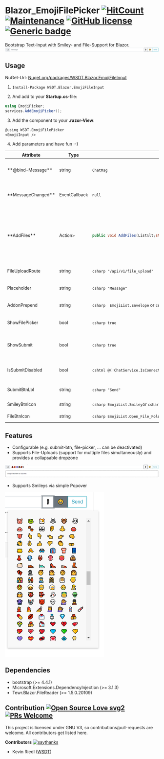 # Blazor_EmojiFilePicker [![HitCount](http://hits.dwyl.com/wsdt/Blazor_EmojiFilePicker.svg)](http://hits.dwyl.com/wsdt/Blazor_EmojiFilePicker) [![Maintenance](https://img.shields.io/badge/Maintained%3F-yes-green.svg)](https://bitbucket.org/lbesson/ansi-colors) [![GitHub license](https://img.shields.io/github/license/wsdt/Blazor_EmojiFilePicker.svg)](https://github.com/wsdt/Blazor_EmojiFilePicker/blob/master/LICENSE) [![Generic badge](https://img.shields.io/badge/Made%20for-Blazor-blueviolet)](https://dotnet.microsoft.com/apps/aspnet/web-apps/blazor) 

Bootstrap Text-Input with Smiley- and File-Support for Blazor.
![Regular Input](https://github.com/wsdt/Blazor_EmojiFilePicker/blob/master/docs/img/InputView.PNG "Regular Input")

## Usage
NuGet-Url: [Nuget.org/packages/WSDT.Blazor.EmojiFileInput](https://www.nuget.org/packages/wsdt.blazor.emojifileinput/)

1. `Install-Package WSDT.Blazor.EmojiFileInput`

2. And add to your **Startup.cs**-file:
```csharp
using EmojiPicker;
services.AddEmojiPicker();
```

3. Add the component to your **.razor-View**:
```cshtml
@using WSDT.EmojiFilePicker
<EmojiInput />
```

4. Add parameters and have fun :-)

<table>
<thead>
<tr>
<th>Attribute</th>
<th>Type</th>
<th>Example</th>
<th>Usage</th>
</tr>
</thead>
<tbody>
<tr>
  <td>**@bind-Message**</td>
<td>string</td>
<td><code>ChatMsg</code></td>
<td>Binds value of input-field to your outer model for validation, form-submission, ...</td>
</tr>
<tr>
  <td>**MessageChanged**</td>
<td>EventCallback<string></td>
<td><code>null</code></td>
<td>Overwrite default onMessageChanged-Callback. Basically just needed for binding.</td>
</tr>
<tr>
  <td>**AddFiles**</td>
<td>Action<List<string>></td>
<td>
  
```csharp
public void AddFiles(List&lt;string&gt; imgUris)     {         foreach (string imgUri in imgUris) AddToMsg($&quot;&lt;img src=&#39;{imgUri}&#39; alt=&#39;Image&#39; class=&#39;resizedImg&#39; /&gt;&quot;);           ChatService.Send();         StateHasChanged();     }
```
</td>
<td>Receive the links to uploaded files as List. Files are uploaded to the provided FileUploadRoute. In case you expect images to be uploaded you could e.g. add them to your view.
</pre>
</td>
</tr>
<tr>
<td>FileUploadRoute</td>
<td>string</td>
<td><code>csharp &quot;/api/v1/file_upload&quot;</code></td>
<td>Defines the local route to save uploaded files.</td>
</tr>
<tr>
<td>Placeholder</td>
<td>string</td>
<td><code>csharp &quot;Message&quot;</code></td>
<td>Defines the placeholder for your text-input.</td>
</tr>
<tr>
<td>AddonPrepend</td>
<td>string</td>
<td><code>csharp  EmojiList.Envelope</code> or <code>csharp  &quot;✉&quot;</code></td>
<td>Defines the Prepend-Addon for the bootstrap input.</td>
</tr>
<tr>
<td>ShowFilePicker</td>
<td>bool</td>
<td><code>csharp true</code></td>
<td>Should file-picker-Button and Dropzone be enabled?</td>
</tr>
<tr>
<td>ShowSubmit</td>
<td>bool</td>
<td><code>csharp true</code></td>
<td>Displays a regular submit-Btn. No callback is required as this component is not nested by a form.</td>
</tr>
<tr>
<td>IsSubmitDisabled</td>
<td>bool</td>
<td><code>cshtml @(!ChatService.IsConnected())</code></td>
<td>If Submit-Btn is shown, then this property en- or disables the button.</td>
</tr>
<tr>
<td>SubmitBtnLbl</td>
<td>string</td>
<td><code>csharp &quot;Send&quot;</code></td>
<td>Sets the Submit-Label, if the button is shown.</td>
</tr>
<tr>
<td>SmileyBtnIcon</td>
<td>string</td>
<td><code>csharp EmojiList.Smiley</code>or <code>csharp &quot;😁&quot;</code></td>
<td>Defines the smiley-button icon.</td>
</tr>
<tr>
<td>FileBtnIcon</td>
<td>string</td>
<td><code>csharp EmojiList.Open_File_Folder</code> or <code>csharp &quot;📎&quot;</code></td>
<td>Defines the file-button icon.</td>
</tr>
</tbody>
</table>


## Features
* Configurable (e.g. submit-btn, file-picker, ... can be deactivated)
* Supports File-Uploads (support for multiple files simultaneously) and provides a collapsable dropzone

![Dropzone_Images](https://github.com/wsdt/Blazor_EmojiFilePicker/blob/master/docs/img/Dropzone_Smileys.PNG "Dropzone - Images")

* Supports Smileys via simple Popover

![Emoji_Picker](https://github.com/wsdt/Blazor_EmojiFilePicker/blob/master/docs/img/SmileyPicker.png "Emoji Picker")

## Dependencies
* bootstrap (>= 4.4.1)
* Microsoft.Extensions.DependencyInjection (>= 3.1.3)
* Tewr.Blazor.FileReader (>= 1.5.0.20109)


## Contribution [![Open Source Love svg2](https://badges.frapsoft.com/os/v2/open-source.svg?v=103)](https://github.com/ellerbrock/open-source-badges/) [![PRs Welcome](https://img.shields.io/badge/PRs-welcome-brightgreen.svg?style=flat-square)](http://makeapullrequest.com)

This project is licensed under GNU V3, so contributions/pull-requests are welcome. All contributors get listed here. 

**Contributors** [![saythanks](https://img.shields.io/badge/say-thanks-ff69b4.svg)](https://saythanks.io/to/kennethreitz)
- Kevin Riedl ([WSDT](https://github.com/wsdt))

